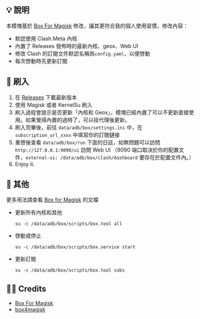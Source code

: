 ## 💡 說明
本模塊基於 [Box For Magisk](https://github.com/taamarin/box_for_magisk/tree/master) 修改，讓其更符合我的個人使用習慣，修改內容：
- 默認使用 Clash.Meta 內核
- 內置了 Releases 發佈時的最新內核、geox、Web UI
- 修改 Clash 的訂閱文件默認名稱爲`config.yaml`，以便啓動
- 每次啓動時先更新訂閱

## 📀 刷入
1. 在 [Releases](https://github.com/ChiesiMario/box_for_magisk/releases) 下載最新版本
2. 使用 Magisk 或者 KernelSu 刷入
3. 刷入過程會提示是否更新「內核和 Geox」，模塊已經內置了可以不更新直接使用。如果覺得內置的過時了，可以挂代理後更新。
4. 刷入完畢後，前往 `data/adb/box/settings.ini` 中，在 `subscription_url_xxxx` 中填寫你的訂閱鏈接
5. 重啓後查看 `data/adb/box/run` 下面的日誌，如無問題可以訪問 `http://127.0.0.1:9090/ui` 訪問 Web UI （9090 端口取決於你的配置文件，`external-ui: /data/adb/box/clash/dashboard` 要存在於配置文件內。）
6. Enjoy it.

## 📑 其他
更多用法請查看 [Box for Magisk](https://github.com/taamarin/box_for_magisk/blob/master/docs/index_cn.md) 的文檔 
- 更新所有內核和其他
  ```
  su -c /data/adb/box/scripts/box.tool all
  ```
- 啓動或停止
  ```
  su -c /data/adb/box/scripts/box.service start
  ```
- 更新訂閱
  ```
  su -c /data/adb/box/scripts/box.tool subs
  ```
## 🙏🏻 Credits
- [Box For Magisk](https://github.com/taamarin/box_for_magisk/tree/master)
- [box4magisk](https://github.com/CHIZI-0618/box4magisk)
